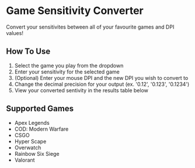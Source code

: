 # Game Sensitivity Converter
Convert your sensitivites between all of your favourite games and DPI values!

## How To Use
1. Select the game you play from the dropdown
2. Enter your sensitivity for the selected game
3. (Optional) Enter your mouse DPI and the new DPI you wish to convert to
4. Change the decimal precision for your output (ex. '0.12', '0.123', '0.1234')
5. View your converted sentivity in the results table below

## Supported Games
- Apex Legends
- COD: Modern Warfare
- CSGO
- Hyper Scape
- Overwatch
- Rainbow Six Siege
- Valorant
